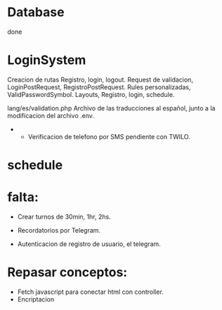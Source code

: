 # Database
done

# LoginSystem

Creacion de rutas Registro, login, logout.
Request de validacion, LoginPostRequest, RegistroPostRequest.
Rules personalizadas, ValidPasswordSymbol.
Layouts, Registro, login, schedule.

lang/es/validation.php
Archivo de las traducciones al español, junto a la modificacion del archivo .env.

- * Verificacion de telefono por SMS pendiente con TWILO.



# schedule

# falta:

- Crear turnos de 30min, 1hr, 2hs.

- Recordatorios por Telegram.

- Autenticacion de registro de usuario, el telegram.





# Repasar conceptos:
- Fetch javascript para conectar html con controller.
- Encriptacion
